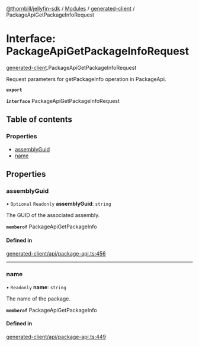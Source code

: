 [@thornbill/jellyfin-sdk](../README.md) / [Modules](../modules.md) / [generated-client](../modules/generated_client.md) / PackageApiGetPackageInfoRequest

# Interface: PackageApiGetPackageInfoRequest

[generated-client](../modules/generated_client.md).PackageApiGetPackageInfoRequest

Request parameters for getPackageInfo operation in PackageApi.

**`export`**

**`interface`** PackageApiGetPackageInfoRequest

## Table of contents

### Properties

- [assemblyGuid](generated_client.PackageApiGetPackageInfoRequest.md#assemblyguid)
- [name](generated_client.PackageApiGetPackageInfoRequest.md#name)

## Properties

### assemblyGuid

• `Optional` `Readonly` **assemblyGuid**: `string`

The GUID of the associated assembly.

**`memberof`** PackageApiGetPackageInfo

#### Defined in

[generated-client/api/package-api.ts:456](https://github.com/thornbill/jellyfin-sdk-typescript/blob/21a118e/src/generated-client/api/package-api.ts#L456)

___

### name

• `Readonly` **name**: `string`

The name of the package.

**`memberof`** PackageApiGetPackageInfo

#### Defined in

[generated-client/api/package-api.ts:449](https://github.com/thornbill/jellyfin-sdk-typescript/blob/21a118e/src/generated-client/api/package-api.ts#L449)

